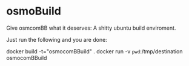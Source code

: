 osmoBuild
=========

Give osmcomBB what it deserves: A shitty ubuntu build enviroment.

Just run the following and you are done:

docker build -t="osmocomBBuild" .
docker run -v `pwd`:/tmp/destination osmocomBBuild
